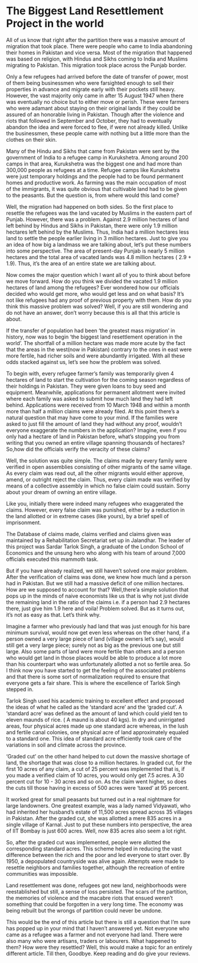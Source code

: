 # The Biggest Land Resettlement Project in the world

All of us know that right after the partition there was a massive amount of migration that took place. There were people who came to India abandoning their homes in Pakistan and vice versa. Most of the migration that happened was based on religion, with Hindus and Sikhs coming to India and Muslims migrating to Pakistan. This migration took place across the Punjab border.

Only a few refugees had arrived before the date of transfer of power, most of them being businessmen who were farsighted enough to sell their properties in advance and migrate early with their pockets still heavy. However, the vast majority only came in after 15 August 1947 when there was eventually no choice but to either move or perish. These were farmers who were adamant about staying on their original lands if they could be assured of an honorable living in Pakistan. Though after the violence and riots that followed in September and October, they had to eventually abandon the idea and were forced to flee, if were not already killed. Unlike the businessmen, these people came with nothing but a little more than the clothes on their skin. 

Many of the Hindu and Sikhs that came from Pakistan were sent by the government of India to a refugee camp in Kurukshetra. Among around 200 camps in that area, Kurukshetra was the biggest one and had more than 300,000 people as refugees at a time. Refugee camps like Kurukshetra were just temporary holdings and the people had to be found permanent homes and productive work. As farming was the main occupation of most of the immigrants, it was quite obvious that cultivable land had to be given to the peasants. But the question is, from where would this land come? 

Well, the migration had happened on both sides. So the first place to resettle the refugees was the land vacated by Muslims in the eastern part of Punjab. However, there was a problem. Against 2.9 million hectares of land left behind by Hindus and Sikhs in Pakistan, there were only 1.9 million hectares left behind by the Muslims. Thus, India had a million hectares less land to settle the people earlier living in 3 million hectares. Just to give you an idea of how big a landmass we are talking about, let’s put these numbers into some perspective. The area of present-day Punjab is nearly 5 million hectares and the total area of vacated lands was 4.8 million hectares ( 2.9 + 1.9). Thus, it’s the area of an entire state we are talking about.

Now comes the major question which I want all of you to think about before we move forward. How do you think we divided the vacated 1.9 million hectares of land among the refugees? Ever wondered how our officials decided who would get more, who would get less and on what basis? It’s not like refugees had any proof of previous property with them. How do you think this massive problem was solved?  Well, if you are still wondering and do not have an answer, don’t worry because this is all that this article is about.

If the transfer of population had been ‘the greatest mass migration’ in history, now was to begin ‘the biggest land resettlement operation in the world’. The shortfall of a million hectare was made more acute by the fact that the areas in the west(now in Pakistan) contrary to the ones in east were more fertile, had richer soils and were abundantly irrigated. With all these odds stacked against us, let’s see how the problem was solved.

To begin with, every refugee farmer’s family was temporarily given 4 hectares of land to start the cultivation for the coming season regardless of their holdings in Pakistan. They were given loans to buy seed and equipment. Meanwhile, applications for permanent allotment were invited where each family was asked to submit how much land they had left behind. Applications were received from 10 March 1948 and within a month more than half a million claims were already filed. At this point there’s a natural question that may have come to your mind. If the families were asked to just fill the amount of land they had without any proof, wouldn’t everyone exaggerate the numbers in the application? Imagine, even if you only had a hectare of land in Pakistan before, what’s stopping you from writing that you owned an entire village spanning thousands of hectares? So,how did the officials verify the veracity of these claims?

Well, the solution was quite simple. The claims made by every family were verified in open assemblies consisting of other migrants of the same village. As every claim was read out, all the other migrants would either approve, amend, or outright reject the claim. Thus, every claim made was verified by means of a collective assembly in which no false claim could sustain. Sorry about your dream of owning an entire village. 

Like you, initially there were indeed many refugees who exaggerated the claims. However, every false claim was punished, either by a reduction in the land allotted or in extreme cases (like yours), by a brief spell of imprisonment. 

The Database of claims made, claims verified and claims given was maintained by a Rehabilitation Secretariat set up in Jalandhar. The leader of this project was Sardar Tarlok Singh, a graduate of the London School of Economics and the unsung hero who along with his team of around 7,000 officials executed this mammoth task. 

But if you have already realized, we still haven’t solved one major problem. After the verification of claims was done, we knew how much land a person had in Pakistan. But we still had a massive deficit of one million hectares. How are we supposed to account for that? Well,there’a simple solution that pops up in the minds of naive economists like us that is why not just divide the remaining land in the ratio of the claims i.e. if a person had 2.9 hectares there, just give him 1.9 here and voila! Problem solved. But as it turns out, it’s not as easy as that. Let’s think why. 

Imagine a farmer who previously had land that was just enough for his bare minimum survival, would now get even less whereas on the other hand, if a person owned a very large piece of land (village owners let’s say), would still get a very large piece; surely not as big as the previous one but still large. Also some parts of land were more fertile than others and a person who would get land in those places would be able to produce a lot more than his counterpart who was unfortunately allotted a not so fertile area. So I think now you have started to get the feeling of the associated problems and that there is some sort of normalization required to ensure that everyone gets a fair share. This is where the excellence of Tarlok Singh stepped in. 

Tarlok Singh used his academic training to excellent effect and proposed the ideas of what he called as the ‘standard acre’ and the ‘graded cut’. A ‘standard acre’ was defined as the amount of land which could yield ten to eleven maunds of rice. ( A maund is about 40 kgs). In dry and unirrigated areas, four physical acres made up one standard acre whereas, in the lush and fertile canal colonies, one physical acre of land approximately equaled to a standard one. This idea of standard acre efficiently took care of the variations in soil and climate across the province.

‘Graded cut’ on the other hand helped to cut down the massive shortage of land, the shortage that was close to a million hectares. In graded cut, for the first 10 acres of any claim, a cut of 25 percent was implemented that is, if you made a verified claim of 10 acres, you would only get 7.5 acres. A 30 percent cut for 10 - 30 acres and so on. As the claim went higher, so does the cuts till those having in excess of 500 acres were ‘taxed’ at 95 percent.

It worked great for small peasants but turned out in a real nightmare for large landowners. One greatest example, was a lady named Vidyawati, who had inherited her husband’s estate of 11,500 acres spread across 35 villages in Pakistan. After the graded cut, she was allotted a mere 835 acres in a single village of Karnal. Just to put these numbers into perspective, the area of IIT Bombay is just 600 acres. Well, now 835 acres also seem a lot right. 

So, after the graded cut was implemented, people were allotted the corresponding standard acres. This scheme helped in reducing the vast difference between the rich and the poor and led everyone to start over.  By 1950, a depopulated countryside was alive again. Attempts were made to resettle neighbors and families together, although the recreation of entire communities was impossible. 

Land resettlement was done, refugees got new land, neighborhoods were reestablished but still, a sense of loss persisted. The scars of the partition, the memories of violence and the macabre riots that ensued weren’t something that could be forgotten in a very long time. The economy was being rebuilt but the wrongs of partition could never be undone.

This would be the end of this article but there is still a question that I’m sure has popped up in your mind that I haven’t answered yet. Not everyone who came as a refugee was a farmer and not everyone had land. There were also many who were artisans, traders or labourers. What happened to them? How were they resettled? Well, this would make a topic for an entirely different article. Till then, Goodbye. Keep reading and do give your reviews.
